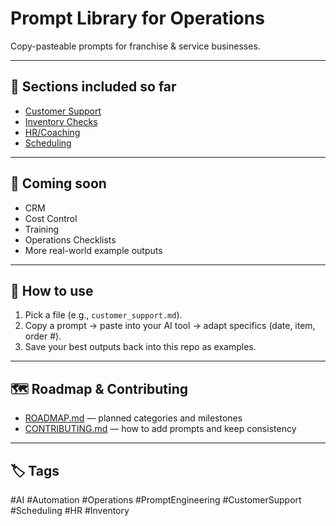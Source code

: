 # Prompt Library for Operations

Copy-pasteable prompts for franchise & service businesses.  

---

## 📂 Sections included so far
- [Customer Support](./customer_support.md)
- [Inventory Checks](./inventory_checks.md)
- [HR/Coaching](./hr_coaching.md)
- [Scheduling](./scheduling.md)

---

## 📌 Coming soon
- CRM
- Cost Control
- Training
- Operations Checklists
- More real-world example outputs

---

## 🚀 How to use
1. Pick a file (e.g., `customer_support.md`).  
2. Copy a prompt → paste into your AI tool → adapt specifics (date, item, order #).  
3. Save your best outputs back into this repo as examples.  

---

## 🗺 Roadmap & Contributing
- [ROADMAP.md](./ROADMAP.md) — planned categories and milestones  
- [CONTRIBUTING.md](./CONTRIBUTING.md) — how to add prompts and keep consistency  

---

## 🏷 Tags
#AI #Automation #Operations #PromptEngineering #CustomerSupport #Scheduling #HR #Inventory

